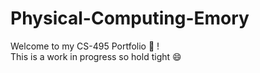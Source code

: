 # Physical-Computing-Emory
Welcome to my CS-495 Portfolio 👋 !  
This is a work in progress so hold tight 😄
